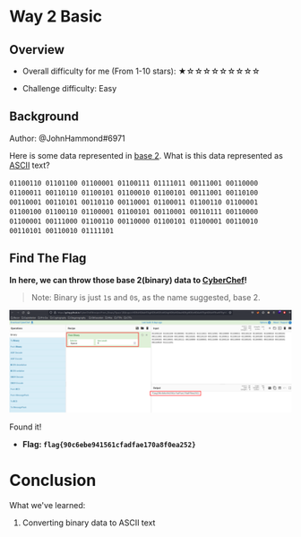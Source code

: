 # Way 2 Basic

## Overview

- Overall difficulty for me (From 1-10 stars): ★☆☆☆☆☆☆☆☆☆

- Challenge difficulty: Easy

## Background

Author: @JohnHammond#6971  
  
Here is some data represented in [base 2](https://en.wikipedia.org/wiki/Binary_number). What is this data represented as [ASCII](https://en.wikipedia.org/wiki/ASCII) text?  
  
`01100110 01101100 01100001 01100111 01111011 00111001 00110000 01100011 00110110 01100101 01100010 01100101 00111001 00110100 00110001 00110101 00110110 00110001 01100011 01100110 01100001 01100100 01100110 01100001 01100101 00110001 00110111 00110000 01100001 00111000 01100110 00110000 01100101 01100001 00110010 00110101 00110010 01111101`

## Find The Flag

**In here, we can throw those base 2(binary) data to [CyberChef](https://gchq.github.io/CyberChef/)!**

> Note: Binary is just `1`s and `0`s, as the name suggested, base 2.

![](https://raw.githubusercontent.com/siunam321/CTF-Writeups/main/NahamCon-EU-CTF-2022/images/Pasted%20image%2020221216222257.png)

Found it!

- **Flag: `flag{90c6ebe941561cfadfae170a8f0ea252}`**

# Conclusion

What we've learned:

1. Converting binary data to ASCII text